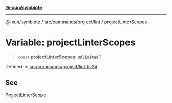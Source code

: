 [**@-xun/symbiote**](../../../../../README.md)

***

[@-xun/symbiote](../../../../../README.md) / [src/commands/project/lint](../README.md) / projectLinterScopes

# Variable: projectLinterScopes

> `const` **projectLinterScopes**: [`Unlimited`](../../../../configure/enumerations/UnlimitedGlobalScope.md#unlimited)[]

Defined in: [src/commands/project/lint.ts:24](https://github.com/Xunnamius/symbiote/blob/177b18c16bd1c04c96d8c434ec7a45a66c3f0201/src/commands/project/lint.ts#L24)

## See

[ProjectLinterScope](../../../../configure/enumerations/UnlimitedGlobalScope.md)
